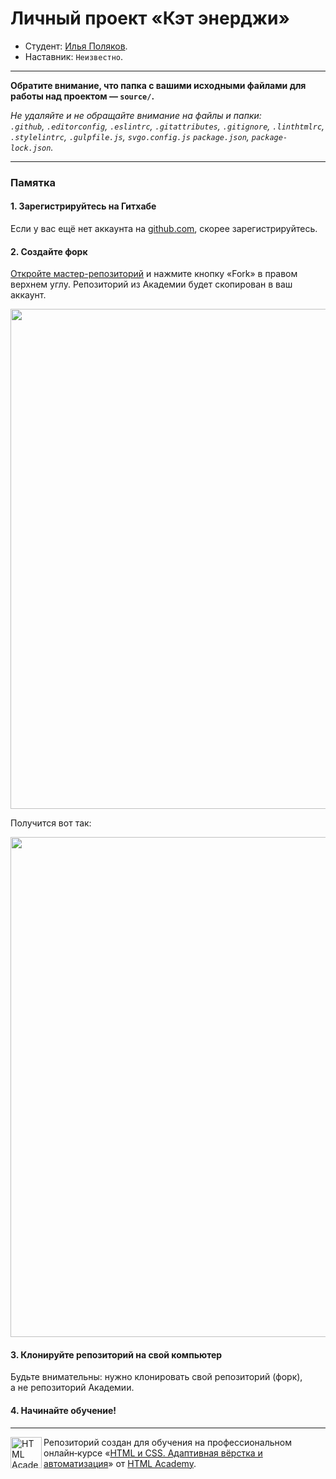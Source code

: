 # Личный проект «Кэт энерджи»

* Студент: [Илья Поляков](https://up.htmlacademy.ru/adaptive-individual/2/user/2531813).
* Наставник: `Неизвестно`.

---

**Обратите внимание, что папка с вашими исходными файлами для работы над проектом — `source/`.**

_Не удаляйте и не обращайте внимание на файлы и папки:_<br>
_`.github`, `.editorconfig`, `.eslintrc`, `.gitattributes`, `.gitignore`, `.linthtmlrc`, `.stylelintrc`, `.gulpfile.js`, `svgo.config.js` `package.json`, `package-lock.json`._

---

### Памятка

#### 1. Зарегистрируйтесь на Гитхабе

Если у вас ещё нет аккаунта на [github.com](https://github.com/join), скорее зарегистрируйтесь.

#### 2. Создайте форк

[Откройте мастер-репозиторий](https://github.com/htmlacademy-adaptive/2531813-cat-energy-2) и нажмите кнопку «Fork» в правом верхнем углу. Репозиторий из Академии будет скопирован в ваш аккаунт.

<img width="800" alt="" src="https://user-images.githubusercontent.com/10909/60808133-3a7ace00-a190-11e9-9d29-401b02036a9c.jpg">

Получится вот так:

<img width="800" alt="" src="https://user-images.githubusercontent.com/10909/60808135-3a7ace00-a190-11e9-9a8d-7390b3784c65.jpg">

#### 3. Клонируйте репозиторий на свой компьютер

Будьте внимательны: нужно клонировать свой репозиторий (форк), а не репозиторий Академии.

#### 4. Начинайте обучение!

---

<a href="https://htmlacademy.ru/intensive/adaptive"><img align="left" width="50" height="50" alt="HTML Academy" src="https://up.htmlacademy.ru/static/img/intensive/adaptive/logo-for-github-2.png"></a>

Репозиторий создан для обучения на профессиональном онлайн‑курсе «[HTML и CSS. Адаптивная вёрстка и автоматизация](https://htmlacademy.ru/intensive/adaptive)» от [HTML Academy](https://htmlacademy.ru).

[check-image]: https://github.com/htmlacademy-adaptive/2531813-cat-energy-2/workflows/Project%20check/badge.svg?branch=master
[check-url]: https://github.com/htmlacademy-adaptive/2531813-cat-energy-2/actions
